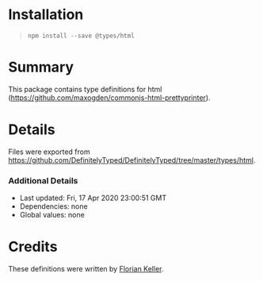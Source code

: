 # Installation
> `npm install --save @types/html`

# Summary
This package contains type definitions for html (https://github.com/maxogden/commonjs-html-prettyprinter).

# Details
Files were exported from https://github.com/DefinitelyTyped/DefinitelyTyped/tree/master/types/html.

### Additional Details
 * Last updated: Fri, 17 Apr 2020 23:00:51 GMT
 * Dependencies: none
 * Global values: none

# Credits
These definitions were written by [Florian Keller](https://github.com/ffflorian).
